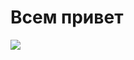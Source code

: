 <h1><style="text-align:center">Всем привет</h1>
<img src="https://habrastorage.org/r/w780/webt/-j/go/fx/-jgofxkmtexlfds_uh_c4eklqgu.jpeg">
